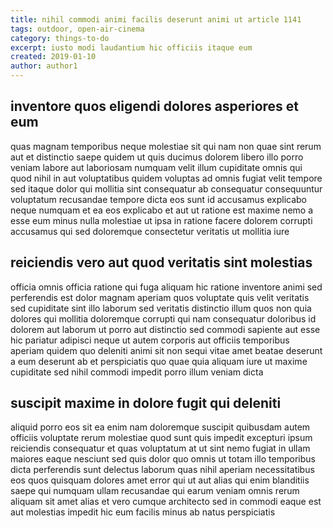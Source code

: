 ```yaml
---
title: nihil commodi animi facilis deserunt animi ut article 1141
tags: outdoor, open-air-cinema
category: things-to-do
excerpt: iusto modi laudantium hic officiis itaque eum
created: 2019-01-10
author: author1
---
```


## inventore quos eligendi dolores asperiores et eum

quas magnam temporibus neque molestiae sit qui nam non quae sint rerum aut et distinctio saepe quidem ut quis ducimus dolorem libero illo porro veniam labore aut laboriosam numquam velit illum cupiditate omnis qui quod nihil in aut voluptatibus quidem voluptas ad omnis fugiat velit tempore sed itaque dolor qui mollitia sint consequatur ab consequatur consequuntur voluptatum recusandae tempore dicta eos sunt id accusamus explicabo neque numquam et ea eos explicabo et aut ut ratione est maxime nemo a esse eum minus nulla molestiae ut ipsa in ratione facere dolorem corrupti accusamus qui sed doloremque consectetur veritatis ut mollitia iure

## reiciendis vero aut quod veritatis sint molestias

officia omnis officia ratione qui fuga aliquam hic ratione inventore animi sed perferendis est dolor magnam aperiam quos voluptate quis velit veritatis sed cupiditate sint illo laborum sed veritatis distinctio illum quos non quia dolores qui mollitia doloremque corrupti qui nam consequatur doloribus id dolorem aut laborum ut porro aut distinctio sed commodi sapiente aut esse hic pariatur adipisci neque ut autem corporis aut officiis temporibus aperiam quidem quo deleniti animi sit non sequi vitae amet beatae deserunt a eum deserunt ab et perspiciatis quo quae quia aliquam iure ut maxime cupiditate sed nihil commodi impedit porro illum veniam dicta

## suscipit maxime in dolore fugit qui deleniti

aliquid porro eos sit ea enim nam doloremque suscipit quibusdam autem officiis voluptate rerum molestiae quod sunt quis impedit excepturi ipsum reiciendis consequatur et quas voluptatum at ut sint nemo fugiat in ullam maiores eaque nesciunt sed quis dolor quo omnis ut totam illo temporibus dicta perferendis sunt delectus laborum quas nihil aperiam necessitatibus eos quos quisquam dolores amet error qui ut aut alias qui enim blanditiis saepe qui numquam ullam recusandae qui earum veniam omnis rerum aliquam sit amet alias et vero cumque architecto sed in commodi eaque est aut molestias impedit hic eum facilis minus ab natus perspiciatis
